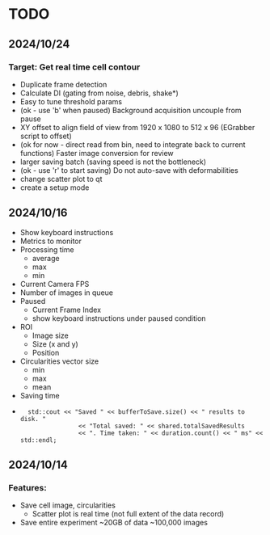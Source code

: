 # TODO
## 2024/10/24
### Target: Get real time cell contour
- Duplicate frame detection
- Calculate DI (gating from noise, debris, shake*)
- Easy to tune threshold params 
- (ok - use 'b' when paused) Background acquisition uncouple from pause
- XY offset to align field of view from 1920 x 1080 to 512 x 96 (EGrabber script to offset)
- (ok for now - direct read from bin, need to integrate back to current functions) Faster image conversion for review
- larger saving batch (saving speed is not the bottleneck)
- (ok - use 'r' to start saving) Do not auto-save with deformabilities
- change scatter plot to qt
- create a setup mode




## 2024/10/16
- Show keyboard instructions
- Metrics to monitor
- Processing time
  - average
  - max
  - min
- Current Camera FPS
- Number of images in queue
- Paused
  - Current Frame Index
  - show keyboard instructions under paused condition 
- ROI
  - Image size
  - Size (x and y)
  - Position
- Circularities vector size 
  - min
  - max
  - mean
- Saving time
-       std::cout << "Saved " << bufferToSave.size() << " results to disk. "
                      << "Total saved: " << shared.totalSavedResults
                      << ". Time taken: " << duration.count() << " ms" << std::endl;
## 2024/10/14
### Features:
- Save cell image, circularities
  - Scatter plot is real time (not full extent of the data record)
- Save entire experiment ~20GB of data ~100,000 images
